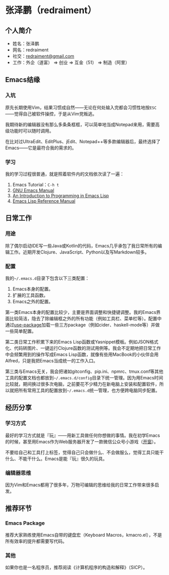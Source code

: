 张泽鹏（redraiment）
====

## 个人简介

* 姓名：张泽鹏
* 网名：redraiment
* 社交：redraiment@gmail.com
* 工作：外企（道富） ⇒ 创业 ⇒ 互金（51） ⇒ 制造（阿里）

## Emacs结缘

### 入坑

原先长期使用Vim，结果习惯成自然——无论在何处输入完都会习惯性地按`ESC`——觉得自己被软件操控，于是从Vim党叛逃。

我期待新的编辑器没有那么多条条框框，可以简单地当成Notepad来用，需要高级功能时可以随时调用。

在比对过UltraEdit、EditPlus、jEdit、Notepad++等多款编辑器后，最终选择了Emacs——它是最符合我的需求的。

### 学习

我的学习过程很普通，就是照着软件内的文档依次读了一遍：

1. Emacs Tutorial：`C-h t`
2. [GNU Emacs Manual](https://www.gnu.org/software/emacs/manual/html_node/emacs/index.html)
3. [An Introduction to Programming in Emacs Lisp](https://www.gnu.org/software/emacs/manual/html_node/eintr/index.html)
4. [Emacs Lisp Reference Manual](https://www.gnu.org/software/emacs/manual/html_node/elisp/index.html)

## 日常工作

### 用途

除了偶尔启动IDE写一些Java或Kotlin的代码，Emacs几乎承包了我日常所有的编辑工作。近期开发Clojure、JavaScript、Python以及写Markdown较多。

### 配置

我的`~/.emacs.d`目录下包含以下三类配置：

1. Emacs本身的配置。
2. 扩展的工具函数。
3. Emacs之外的配置。

第一类Emacs本身的配置比较少，主要是界面调整和快捷键调整。我的Emacs界面比较简洁，隐去了除编辑框之外的所有功能（例如工具栏、菜单栏等）。配置中通过[use-package](https://github.com/jwiegley/use-package)加载一些三方package（例如cider、haskell-mode等）并做一些简单配置。

第二类日常工作积累下来的Emacs Lisp函数或Yasnippet模板。例如JSON格式化、代码转图片、一键运行Clojure函数的测试用例等。我会不定期地把日常工作中会频繁用到的操作写成Emacs Lisp函数，就像有些用MacBook的小伙伴会用Alfred，只是我把Emacs当成统一的工作入口。

第三类与Emacs无关，我会把诸如gitconfig、pip.ini、npmrc、tmux.conf等其他工具的配置文档也都放到`~/.emacs.d/config`目录下统一管理。因为用Emacs时间比较就，期间换过很多次电脑，之前要花不少精力在新电脑上安装和配置软件，所以就把所有常用工具的配置放到`~/.emacs.d`统一管理，也方便跨电脑同步配置。

## 经历分享

### 学习方式

最好的学习方式就是『玩』——用新工具做任何你想做的事情。我在初学Emacs的时候，甚至用Emacs作为Web服务器开发了一款微信公众号小游戏（[开窗](https://github.com/redraiment/wechat.el)）。

不要给自己和工具打上标签，觉得自己只会做什么、不会做服么，觉得工具只能干什么、不能干什么。Emacs是能『玩』很久的玩具。

### 编辑器思维

因为Vim和Emacs都用了很多年，万物可编辑的思维给我的日常工作带来很多启发。

## 推荐环节

### Emacs Package

推荐大家熟练使用Emacs自带的键盘宏（Keyboard Macros，kmacro.el），不是所有效率的提升都需要写代码。

### 其他

如果你也是一名程序员，推荐阅读《计算机程序的构造和解释》（SICP）。
